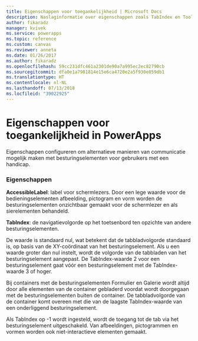 ```yaml
---
title: Eigenschappen voor toegankelijkheid | Microsoft Docs
description: Naslaginformatie over eigenschappen zoals TabIndex en Tooltip
author: fikaradz
manager: kvivek
ms.service: powerapps
ms.topic: reference
ms.custom: canvas
ms.reviewer: anneta
ms.date: 01/26/2017
ms.author: fikaradz
ms.openlocfilehash: 59cc231dfc461a2301de90a7a995ec2ec82790cb
ms.sourcegitcommit: dfa0e1a7981814e15e6ca4720e2a5f930e859db1
ms.translationtype: HT
ms.contentlocale: nl-NL
ms.lasthandoff: 07/13/2018
ms.locfileid: "39022925"
---
```

# <a name="accessibility-properties-in-powerapps"></a>Eigenschappen voor toegankelijkheid in PowerApps
Eigenschappen configureren om alternatieve manieren van communicatie mogelijk maken met besturingselementen voor gebruikers met een handicap.

### <a name="properties"></a>Eigenschappen
**AccessibleLabel**: label voor schermlezers. Door een lege waarde voor de bedieningselementen afbeelding, pictogram en vorm worden de besturingselementen onzichtbaar gemaakt voor de schermlezer en als sierelementen behandeld.

**TabIndex**: de navigatievolgorde op het toetsenbord ten opzichte van andere besturingselementen.

De waarde is standaard nul, wat betekent dat de tabbladvolgorde standaard is, op basis van de XY-coördinaat van het besturingselement.  Als u een waarde groter dan nul instelt, wordt de volgorde van de tabbladen van het besturingselement aangepast.  De TabIndex-waarde 2 voor een besturingselement gaat vóór een besturingselement met de TabIndex-waarde 3 of hoger.

Bij containers met de besturingselementen Formulier en Galerie wordt altijd door alle elementen van de container gebladerd voordat wordt doorgegaan met de besturingselementen buiten de container.  De tabbladvolgorde van de container komt overeen met die van de laagste TabIndex-waarde van een onderliggend besturingselement.

Als TabIndex op -1 wordt ingesteld, wordt de toegang tot de tab via het besturingselement uitgeschakeld. Van afbeeldingen, pictogrammen en vormen worden ook niet-interactieve elementen gemaakt.
